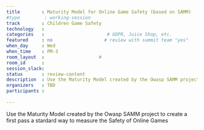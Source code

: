 ```yaml
---
title        : Maturity Model for Online Game Safety (based on SAMM)
#type         : working-session
track        : Children Game Safety
technology   :
categories   :                       # GDPR, Juice Shop, etc.
featured     : no                   # review with summit team "yes"
when_day     : Wed
when_time    : PM-3
room_layout  :                    #
room_id      :
session_slack:
status       : review-content
description  : Use the Maturity Model created by the Owasp SAMM project to create a first pass a stardard way to measure the Safety of Online Games
organizers   : TBD
participants :
    
---
```


Use the Maturity Model created by the Owasp SAMM project to create a first pass a stardard way to measure the Safety of Online Games
